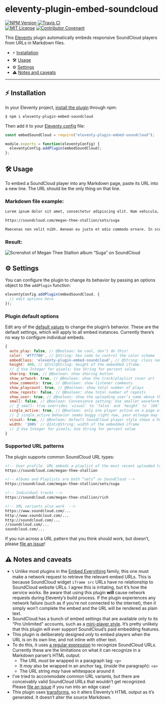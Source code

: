 # eleventy-plugin-embed-soundcloud

[![NPM Version](https://img.shields.io/npm/v/eleventy-plugin-embed-soundcloud?style=for-the-badge)](https://www.npmjs.com/package/eleventy-plugin-embed-soundcloud)
[![Travis CI](https://img.shields.io/travis/com/gfscott/eleventy-plugin-embed-soundcloud/main?style=for-the-badge)](https://travis-ci.com/github/gfscott/eleventy-plugin-embed-soundcloud)\
[![MIT License](https://img.shields.io/github/license/gfscott/eleventy-plugin-embed-soundcloud?style=for-the-badge)](https://github.com/gfscott/eleventy-plugin-embed-soundcloud/blob/master/LICENSE)
[![Contributor Covenant](https://img.shields.io/badge/Contributor%20Covenant-v2.0-ff69b4.svg?style=for-the-badge)](CODE_OF_CONDUCT.md)

This [Eleventy](https://www.11ty.dev/) plugin automatically embeds responsive SoundCloud players from URLs in Markdown files.

- ⚡️ [Installation](#install-in-eleventy)
- 🛠 [Usage](#usage)
- ⚙️ [Settings](#settings)
- ⚠️ [Notes and caveats](#notes-and-caveats)

---

## ⚡️ Installation

In your Eleventy project, [install the plugin](https://www.11ty.dev/docs/plugins/#adding-a-plugin) through npm:

```sh
$ npm i eleventy-plugin-embed-soundcloud
```

Then add it to your [Eleventy config](https://www.11ty.dev/docs/config/) file:

```javascript
const embedSoundCloud = require("eleventy-plugin-embed-soundcloud");

module.exports = function(eleventyConfig) {
  eleventyConfig.addPlugin(embedSoundCloud);
};
```

## 🛠 Usage

To embed a SoundCloud player into any Markdown page, paste its URL into a new line. The URL should be the only thing on that line.

### Markdown file example:

```markdown
Lorem ipsum dolor sit amet, consectetur adipiscing elit. Nam vehicula, elit vel condimentum porta, purus.

https://soundcloud.com/megan-thee-stallion/sets/suga

Maecenas non velit nibh. Aenean eu justo et odio commodo ornare. In scelerisque sapien at.
```

### Result:

![Screnshot of Megan Thee Stallion album “Suga” on SoundCloud](https://user-images.githubusercontent.com/547470/79051218-ff189e80-7bfc-11ea-9cf2-4fc802d8a2f2.png)


## ⚙️ Settings

You can configure the plugin to change its behavior by passing an options object to the `addPlugin` function:

```javascript
eleventyConfig.addPlugin(embedSoundCloud, {
  // edit options here
});
```

### Plugin default options

Edit any of the [default values](lib/pluginDefaults.js) to change the plugin’s behavior. These are the default settings, which will apply to all embed instances. Currently there’s no way to configure individual embeds.

```javascript
{
  auto_play: false, // @Boolean: be cool, don’t do this!
  color: '#ff7700', // @String: hex code to control the color scheme
  embedClass: 'eleventy-plugin-embed-soundcloud', // @String: class name of wrapper div
  height: 400, // @Int/@String: height of the embedded iframe.
  // ☝️ Use Integer for pixels; Use String for percent value
  sharing: true, // @Boolean: show sharing button
  show_artwork: true, // @Boolean: show the track/playlist cover art
  show_comments: true, // @Boolean: show listener comments
  show_playcount: true, // @Boolean: show total number of plays
  show_reposts: false, // @Boolean: show total number of reposts
  show_user: true, // @Boolean: show the uploading user’s name above the track/set name
  small: false, // @Boolean: Convenience setting: Use smaller waveform embed style
  // ☝️ small: true overrides `visual` to `false` and `height` to `166`.
  single_active: true, // @Boolean: only one player active on a page at a time. 
  // ☝️ single_active behavior seems buggy right now, your mileage may vary
  visual: true, // @Boolean: Default SoundCloud player style shows a huge cover image.
  width: '100%' // @Int/@String: width of the embedded iframe
  // ☝️ Use Integer for pixels; Use String for percent value
}
```

### Supported URL patterns

The plugin supports common SoundCloud URL types:

```markdown
<!-- User profile  URL embeds a playlist of the most recent uploaded tracks -->
https://soundcloud.com/megan-thee-stallion

<!-- Albums and Playlists are both “sets” on SoundCloud -->
https://soundcloud.com/megan-thee-stallion/sets/suga

<!-- Individual tracks -->
https://soundcloud.com/megan-thee-stallion/rich

<!-- URL variants also work  -->
https://www.soundcloud.com/...
http://www.soundcloud.com/...
http://soundcloud.com/...
//soundcloud.com/...
soundcloud.com/...
```

If you run across a URL pattern that you think should work, but doesn’t, please [file an issue](https://github.com/gfscott/eleventy-plugin-embed-soundcloud/issues/new)!

## ⚠️ Notes and caveats

- 📞 Unlike most plugins in the [Embed Everything](https://www.npmjs.com/package/eleventy-plugin-embed-everything) family, this one must make a network request to retrieve the relevant embed URLs. This is because SoundCloud widget `iframe src` URLs have no relationship to SoundCloud website URLs. I agree this is irritating, but it’s how the service works. Be aware that using this plugin **will** cause network requests during Eleventy’s build process. If the plugin experiences any network failure (such as if you're not connected to the internet), then it simply won’t complete the embed and the URL will be rendered as plain text.
- SoundCloud has a bunch of embed settings that are available only to its “Pro Unlimited” accounts, such as a [mini-player style](https://help.soundcloud.com/hc/en-us/articles/115003449027-The-Mini-embedded-player). It’s pretty unlikely that this plugin will ever support SoundCloud’s paid embedding features.
- This plugin is deliberately designed _only_ to embed players when the URL is on its own line, and not inline with other text.
- To do this, it uses [a regular expression](lib/spotPattern.js) to recognize SoundCloud URLs. Currently these are the limitations on what it can recognize in a Markdown parser’s HTML output:
  - The URL *must* be wrapped in a paragraph tag: `<p>`
  - It *may* also be wrapped in an anchor tag, (*inside* the paragraph): `<a>`
  - The URL string *may* have whitespace around it
- I’ve tried to accommodate common URL variants, but there are conceivably valid SoundCloud URLs that wouldn’t get recognized. Please [file an issue](https://github.com/gfscott/eleventy-plugin-embed-soundcloud/issues/new) if you run into an edge case!
- This plugin uses [transforms](https://www.11ty.dev/docs/config/#transforms), so it alters Eleventy’s HTML output as it’s generated. It doesn’t alter the source Markdown.
